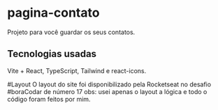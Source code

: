 # pagina-contato
Projeto para você guardar os seus contatos.

## Tecnologias usadas
Vite + React, TypeScript, Tailwind e react-icons.

#Layout
O layout do site foi disponibilizado pela Rocketseat no desafio #boraCodar de número 17
obs: usei apenas o layout a lógica e todo o código foram feitos por mim.
